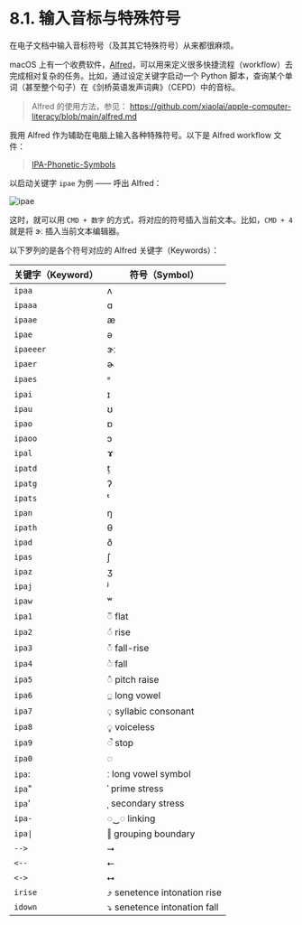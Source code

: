 # 8.1. 输入音标与特殊符号

在电子文档中输入音标符号（及其其它特殊符号）从来都很麻烦。

macOS 上有一个收费软件，[Alfred](https://www.alfredapp.com/)，可以用来定义很多快捷流程（workflow）去完成相对复杂的任务。比如，通过设定关键字启动一个 Python 脚本，查询某个单词（甚至整个句子）在《剑桥英语发声词典》（CEPD）中的音标。

> Alfred 的使用方法，参见：
> https://github.com/xiaolai/apple-computer-literacy/blob/main/alfred.md

我用 Alfred 作为辅助在电脑上输入各种特殊符号。以下是 Alfred workflow 文件：

> [IPA-Phonetic-Symbols](https:///1000h.org/public/alfred-workflows/IPA-Phonetic-Symbols.alfredworkflow)

以启动关键字 `ipae` 为例 —— 呼出 Alfred：

![ipae](/images/ipae.png)

这时，就可以用 `CMD + 数字` 的方式，将对应的符号插入当前文本。比如，`CMD + 4` 就是将 <span class="pho">ɝː</span> 插入当前文本编辑器。

以下罗列的是各个符号对应的 Alfred 关键字（Keywords）：

| 关键字（Keyword） | 符号（Symbol） |
| ----- | ----- |
| `ipaa`  |  <span class="pho">ʌ</span>  |
| `ipaaa`  |  <span class="pho">ɑ</span>  |
| `ipaae`  |  <span class="pho">æ</span>  |
| `ipae`  |  <span class="pho">ə</span>  |
| `ipaeeer`  |  <span class="pho">ɝː</span>  |
| `ipaer`  |  <span class="pho">ɚ</span>  |
| `ipaes`  |  <span class="pho">ᵊ</span>  |
| `ipai`  |  <span class="pho">ɪ</span>  |
| `ipau`  |  <span class="pho">ʊ</span>  |
| `ipao`  |  <span class="pho">ɒ</span>  |
| `ipaoo`  |  <span class="pho">ɔ</span>  |
| `ipal`  |  <span class="pho">ɤ</span>  |
| `ipatd`  |  <span class="pho">t̠</span>  |
| `ipatg`  |  <span class="pho">ʔ</span>  |
| `ipats`  |  <span class="pho">ᵗ</span>  |
| `ipan`  |  <span class="pho">ŋ</span>  |
| `ipath`  |  <span class="pho">θ</span>  |
| `ipad`  |  <span class="pho">ð</span>  |
| `ipas`  |  <span class="pho">ʃ</span>  |
| `ipaz`  |  <span class="pho">ʒ</span>  |
| `ipaj`  |  <span class="pho">ʲ</span>  |
| `ipaw`  |  <span class="pho">ʷ</span>  |
| `ipa1`  |  <span class="pho">◌̅</span> flat  |
| `ipa2`  |  <span class="pho">◌́</span> rise  |
| `ipa3`  |  <span class="pho">◌̌</span> fall-rise  |
| `ipa4`  |  <span class="pho">◌̀</span> fall  |
| `ipa5`  |  <span class="pho">◌̂</span> pitch raise  |
| `ipa6`  |  <span class="pho">◌̲</span> long vowel  |
| `ipa7`  |  <span class="pho">◌̩</span> syllabic consonant  |
| `ipa8`  |  <span class="pho">◌̥</span> voiceless  |
| `ipa9`  |  <span class="pho">◌̚</span> stop  |
| `ipa0`  |  <span class="pho">◌</span>  |
| `ipa`:  |  <span class="pho">ː</span> long vowel symbol  |
| `ipa`"  |  <span class="pho">ˈ</span> prime stress  |
| `ipa`'  |  <span class="pho">ˌ</span> secondary stress  |
| `ipa-`  |  <span class="pho">◌‿◌</span> linking  |
| `ipa\|` |  <span class="pho">‖</span> grouping boundary  |
| `-->`  |  <span class="pho">⭢</span>  |
| `<--`  |  <span class="pho">⭠</span>  |
| `<->`  |  <span class="pho">⭤</span>  |
| `irise`  |  <span class="pho">⤴</span> senetence intonation rise  |
| `idown`  |  <span class="pho">⤵</span> senetence intonation fall  |



